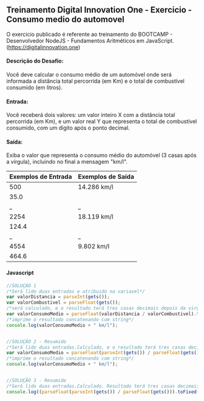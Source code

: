 ## Treinamento Digital Innovation One - Exercicio - Consumo medio do automovel

O exercicio publicado é referente ao treinamento do BOOTCAMP - Desenvolvedor NodeJS - Fundamentos Aritméticos em JavaScript.
(https://digitalinnovation.one)

#### Descrição do Desafio:

Você deve calcular o consumo médio de um automóvel onde será informada a distância total percorrida (em Km) e o total de combustível consumido (em litros).


#### Entrada:

Você receberá dois valores: um valor inteiro X com a distância total percorrida (em Km), e um valor real Y que representa o total de combustível consumido, com um dígito após o ponto decimal.


#### Saída:

Exiba o valor que representa o consumo médio do automóvel (3 casas após a vírgula), incluindo no final a mensagem "km/l".

Exemplos de Entrada  | Exemplos de Saída
------------- | -------------
500 | 14.286 km/l
35.0 |
_ | _
2254 | 18.119 km/l
124.4 |
_ | _
4554 | 9.802 km/l
464.6 |


#### Javascript

```javascript
//SOLUÇÃO 1
/*Será lido duas entradas e atribuido na variavel*/
var valorDistancia = parseInt(gets());
var valorCombustivel = parseFloat(gets());
/*será calculado, e o resultado terá tres casas decimais depois da virgula*/
var valorConsumoMedio = parseFloat(valorDistancia / valorCombustivel).toFixed(3);
/*imprime o resultado concatenando com string*/
console.log(valorConsumoMedio + " km/l");


//SOLUÇÃO 2 - Resumido
/*Será lido duas entradas.Calculado, e o resultado terá tres casas decimais depois da virgula*/
var valorConsumoMedio = parseFloat(parseInt(gets()) / parseFloat(gets())).toFixed(3);
/*imprime o resultado concatenando com string*/
console.log(valorConsumoMedio + " km/l");


//SOLUÇÃO 3 - Resumido
/*Será lido duas entradas.Calculado. Resultado terá tres casas decimais depois da virgula.Imprime resultado concatenando com string*/
console.log((parseFloat(parseInt(gets()) / parseFloat(gets())).toFixed(3)) + " km/l");
```
